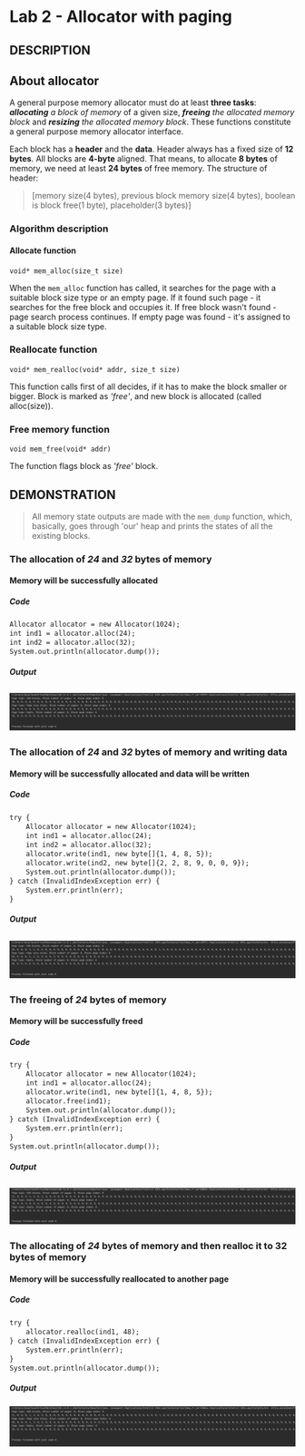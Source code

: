 # Lab 2 - Allocator with paging
## DESCRIPTION
## About allocator

A general purpose memory allocator must do at least **three tasks**: 
***allocating** a block of memory* of a given size, ***freeing** the allocated memory block* and 
***resizing** the allocated memory block*. These functions constitute a general purpose memory allocator interface.

Each block has a **header** and the **data**. Header always has a fixed size of **12 bytes**.
All blocks are **4-byte** aligned.
That means, to allocate **8 bytes** of memory, we need at least **24 bytes** of free memory. The structure of header:
> [memory size(4 bytes), previous block memory size(4 bytes), boolean is block free(1 byte), placeholder(3 bytes)]

### Algorithm description

#### Allocate function
```
void* mem_alloc(size_t size)
```

When the `mem_alloc` function has called, it searches for the page with a suitable block size type or an empty page.
If it found such page - it searches for the free block and occupies it. If free block wasn't found - page search process
continues. If empty page was found - it's assigned to a suitable block size type.

### Reallocate function
```
void* mem_realloc(void* addr, size_t size)
```

This function calls first of all decides, if it has to make the block smaller or bigger.
Block is marked as *'free'*, and new block is allocated (called alloc(size)).

### Free memory function
```
void mem_free(void* addr)
```

The function flags block as *'free'* block.

## DEMONSTRATION

>All memory state outputs are made with the `mem_dump` function, which, basically, 
>goes through 'our' heap and prints the states of all the existing blocks.

### The allocation of *24* and *32* bytes of memory
#### Memory will be successfully allocated
##### Code
```
Allocator allocator = new Allocator(1024);
int ind1 = allocator.alloc(24);
int ind2 = allocator.alloc(32);
System.out.println(allocator.dump());
```

##### Output
![allocating 24 and 32 bytes](img/1.png)
---

### The allocation of *24* and *32* bytes of memory and writing data
#### Memory will be successfully allocated and data will be written
##### Code
```
try {
    Allocator allocator = new Allocator(1024);
    int ind1 = allocator.alloc(24);
    int ind2 = allocator.alloc(32);
    allocator.write(ind1, new byte[]{1, 4, 8, 5});
    allocator.write(ind2, new byte[]{2, 2, 8, 9, 0, 0, 9});
    System.out.println(allocator.dump());
} catch (InvalidIndexException err) {
    System.err.println(err);
}
```

##### Output
![allocating 24 and 32 bytes and writing](img/2.png)
---

### The freeing of *24* bytes of memory
#### Memory will be successfully freed
##### Code
```
try {
    Allocator allocator = new Allocator(1024);
    int ind1 = allocator.alloc(24);
    allocator.write(ind1, new byte[]{1, 4, 8, 5});
    allocator.free(ind1);
    System.out.println(allocator.dump());
} catch (InvalidIndexException err) {
    System.err.println(err);
}
System.out.println(allocator.dump());
```

##### Output
![freeing 24 bytes block)](img/3.png)
---

### The allocating of *24* bytes of memory and then realloc it to 32 bytes of memory
#### Memory will be successfully reallocated to another page
##### Code
```
try {
    allocator.realloc(ind1, 48);
} catch (InvalidIndexException err) {
    System.err.println(err);
}
System.out.println(allocator.dump());
```

##### Output
![reallocating block](img/4.png)
